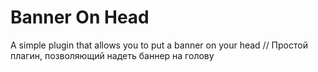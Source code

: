 # Banner On Head
 A simple plugin that allows you to put a banner on your head // Простой плагин, позволяющий надеть баннер на голову
